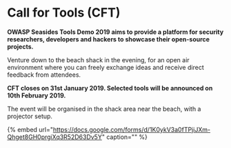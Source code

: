 # Call for Tools \(CFT\)

**OWASP Seasides Tools Demo 2019 aims to provide a platform for security researchers, developers and hackers to showcase their open-source projects.**

Venture down to the beach shack in the evening, for an open air environment where you can freely exchange ideas and receive direct feedback from attendees.

**CFT closes on 31st January 2019. Selected tools will be announced on 10th February 2019.**

The event will be organised in the shack area near the beach, with a projector setup.

{% embed url="https://docs.google.com/forms/d/1K0ykV3a0fTPjiJXm-Qhget8GH0prgiXq3R52D63Dv5Y" caption="" %}

